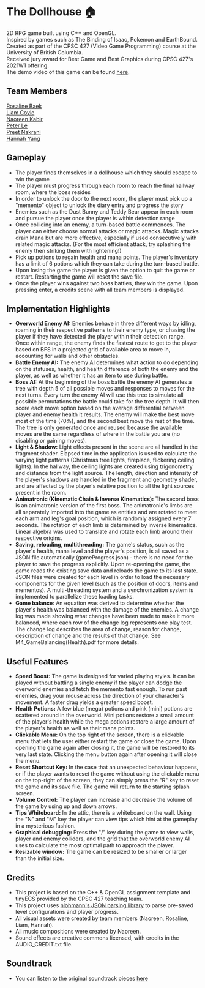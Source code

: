 # The Dollhouse 🏠
2D RPG game built using C++ and OpenGL.  
Inspired by games such as The Binding of Isaac, Pokemon and EarthBound.  
Created as part of the CPSC 427 (Video Game Programming) course at the University of British Columbia.  
Received jury award for Best Game and Best Graphics during CPSC 427's 2021W1 offering.  
The demo video of this game can be found [here](https://youtu.be/3SKd5kvph7A).  

## Team Members
[Rosaline Baek](https://github.com/syeonb)  
[Liam Coyle](https://github.com/liamliam)  
[Naoreen Kabir](https://github.com/kNaoreen)  
[Peter Le](https://github.com/ptwell)  
[Preet Nakrani](https://github.com/preetnakrani)  
[Hannah Yang](https://github.com/hannahy00)  

## Gameplay
* The player finds themselves in a dollhouse which they should escape to win the game
* The player must progress through each room to reach the final hallway room, where the boss resides
* In order to unlock the door to the next room, the player must pick up a "memento" object to unlock the diary entry and progress the story
* Enemies such as the Dust Bunny and Teddy Bear appear in each room and pursue the player once the player is within detection range
* Once colliding into an enemy, a turn-based battle commences. The player can either choose normal attacks or magic attacks. Magic attacks drain Mana but are more effective, especially if used consecutively with related magic attacks. (For the most efficient attack, try splashing the enemy then striking them with lightening!)
* Pick up potions to regain health and mana points. The player's inventory has a limit of 6 potions which they can take during the turn-based battle. 
* Upon losing the game the player is given the option to quit the game or restart. Restarting the game will reset the save file.
* Once the player wins against two boss battles, they win the game. Upon pressing enter, a credits scene with all team members is displayed.

## Implementation Highlights
* **Overworld Enemy AI:** Enemies behave in three different ways by idling, roaming in their respective patterns to their enemy type, or chasing the player if they have detected the player within their detection range. Once within range, the enemy finds the fastest route to get to the player based on BFS in a projected grid of available area to move in, accounting for walls and other obstacles.
* **Battle Enemy AI:** The enemy AI determines what action to do depending on the statuses, health, and health difference of both the enemy and the player, as well as whether it has an item to use during battle.
* **Boss AI:** At the beginning of the boss battle the enemy AI generates a tree with depth 5 of all possible moves and responses to moves for the next turns. Every turn the enemy AI will use this tree to simulate all possible permutations the battle could take for the tree depth. It will then score each move option based on the average differential between player and enemy health it results. The enemy will make the best move most of the time (70%), and the second best move the rest of the time. The tree is only generated once and reused because the available moves are the same regardless of where in the battle you are (no disabling or gaining moves). 
* **Light & Shadow:** Light effects present in the scene are all handled in the fragment shader. Elapsed time in the application is used to calculate the varying light patterns (Christmas tree lights, fireplace, flickering ceiling lights). In the hallway, the ceiling lights are created using trigonometry and distance from the light source. The length, direction and intensity of the player's shadows are handled in the fragment and geometry shader, and are affected by the player's relative position to all the light sources present in the room. 
* **Animatronic (Kinematic Chain & Inverse Kinematics):** The second boss is an animatronic version of the first boss. The animatronic's limbs are all separately imported into the game as entities and are rotated to meet each arm and leg's goal position, which is randomly assigned every 7 seconds. The rotation of each limb is determined by inverse kinematics. Linear algebra was used to translate and rotate each limb around their respective origins. 
* **Saving, reloading, multithreading:** The game's status, such as the player's health, mana level and the player's position, is all saved as a JSON file automatically (gameProgress.json) - there is no need for the player to save the progress explicitly. Upon re-opening the game, the game reads the existing save data and reloads the game to its last state. JSON files were created for each level in order to load the necessary components for the given level (such as the position of doors, items and mementos). A multi-threading system and a synchronization system is implemented to parallelize these loading tasks. 
* **Game balance**: An equation was derived to determine whether the player's health was balanced with the damage of the enemies. A change log was made showing what changes have been made to make it more balanced, where each row of the change log represents one play test. The change log describes the area of change, reason for change, description of change and the results of that change. See M4_GameBalancing(Health).pdf for more details.  

## Useful Features
* **Speed Boost:** The game is designed for varied playing styles. It can be played without battling a single enemy if the player can dodge the overworld enemies and fetch the memento fast enough. To run past enemies, drag your mouse across the direction of your character's movement. A faster drag yields a greater speed boost. 
* **Health Potions:** A few blue (mega) potions and pink (mini) potions are scattered around in the overworld. Mini potions restore a small amount of the player's health while the mega potions restore a large amount of the player's health as well as their mana points. 
* **Clickable Menu:** On the top right of the screen, there is a clickable menu that lets the user either restart the game or close the game. Upon opening the game again after closing it, the game will be restored to its very last state. Clicking the menu button again after opening it will close the menu. 
* **Reset Shortcut Key:** In the case that an unexpected behaviour happens, or if the player wants to reset the game without using the clickable menu on the top-right of the screen, they can simply press the "R" key to reset the game and its save file. The game will return to the starting splash screen. 
* **Volume Control:** The player can increase and decrease the volume of the game by using up and down arrows. 
* **Tips Whiteboard:** In the attic, there is a whiteboard on the wall. Using the "N" and "M" key the player can view tips which hint at the gameplay in a mysterious fashion.  
* **Graphical debugging:** Press the "/" key during the game to view walls, player and enemy colliders, and the grid that the overworld enemy AI uses to calculate the most optimal path to approach the player.
* **Resizable window:** The game can be resized to be smaller or larger than the initial size. 

## Credits
* This project is based on the C++ & OpenGL assignment template and tinyECS provided by the CPSC 427 teaching team. 
* This project uses [nlohmann's JSON parsing library](https://github.com/nlohmann/json) to parse pre-saved level configurations and player progress.
* All visual assets were created by team members (Naoreen, Rosaline, Liam, Hannah).
* All music compositions were created by Naoreen. 
* Sound effects are creative commons licensed, with credits in the AUDIO_CREDIT.txt file.

## Soundtrack
* You can listen to the original soundtrack pieces [here](https://soundcloud.com/naoreen/sets/the-dollhouse-soundtrack)
